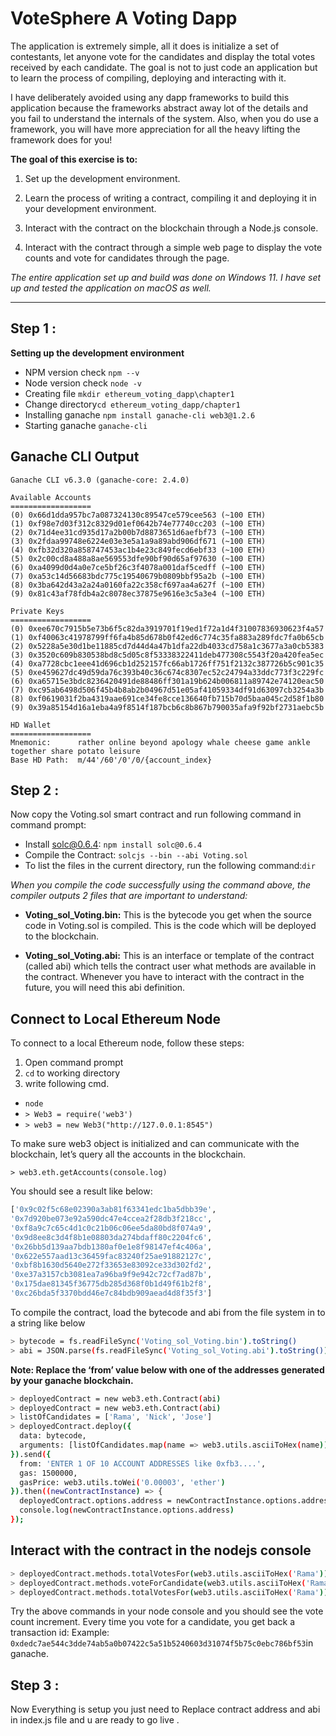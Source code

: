 
# **VoteSphere A Voting Dapp**

The application is extremely simple, all it does is initialize a set of contestants, let anyone vote for the candidates and display the total votes received by each candidate. The goal is not to just code an application but to learn the process of compiling, deploying and interacting with it.

I have deliberately avoided using any dapp frameworks to build this application because the frameworks abstract away lot of the details and you fail to understand the internals of the system. Also, when you do use a framework, you will have more appreciation for all the heavy lifting the framework does for you!

**The goal of this exercise is to:**

1. Set up the development environment.

2. Learn the process of writing a contract, compiling it and deploying it in your development environment.

3. Interact with the contract on the blockchain through a Node.js console.

4. Interact with the contract through a simple web page to display the vote counts and vote for candidates through the page.

_The entire application set up and build was done on Windows 11. I have set up and tested the application on macOS as well._
***
## Step 1 :

**Setting up the development environment**

- NPM version check `npm --v`
- Node version check `node -v`
- Creating file `mkdir ethereum_voting_dapp\chapter1`
- Change directory`cd ethereum_voting_dapp/chapter1`
- Installing ganache `npm install ganache-cli web3@1.2.6`
- Starting ganache `ganache-cli`

## Ganache CLI Output
```
Ganache CLI v6.3.0 (ganache-core: 2.4.0)

Available Accounts
==================
(0) 0x66d1dda957bc7a087324130c89547ce579cee563 (~100 ETH)
(1) 0xf98e7d03f312c8329d01ef0642b74e77740cc203 (~100 ETH)
(2) 0x71d4ee31cd935d17a2b00b7d8873651d6aefbf73 (~100 ETH)
(3) 0x2fdaa99748e6224e03e3e5a1a9a89abd906df671 (~100 ETH)
(4) 0xfb32d320a858747453ac1b4e23c849fecd6ebf33 (~100 ETH)
(5) 0x2c00cd8a488a8ae569553dfe90bf90d65af97630 (~100 ETH)
(6) 0xa4099d0d4a0e7ce5bf26c3f4078a001daf5cedff (~100 ETH)
(7) 0xa53c14d56683bdc775c19540679b0809bbf95a2b (~100 ETH)
(8) 0x3ba642d43a2a24a0160fa22c358cf697aa4a627f (~100 ETH)
(9) 0x81c43af78fdb4a2c8078ec37875e9616e3c5a3e4 (~100 ETH)

Private Keys
==================
(0) 0xee670c7915b5e73b6f5c82da3919701f19ed1f72a1d4f31007836930623f4a57
(1) 0xf40063c41978799ff6fa4b85d678b0f42ed6c774c35fa883a289fdc7fa0b65cb
(2) 0x5228a5e30d1be11885cd7d44d4a47b1dfa22db4033cd758a1c3677a3a0cb5383
(3) 0x3520c609b830538bd8c5d05c8f53338322411deb477308c5543f20a420fea5ec
(4) 0xa7728cbc1eee41d696cb1d252157fc66ab1726ff751f2132c387726b5c901c35
(5) 0xe459627dc49d59da76c393b40c36c674c8307ec52c24794a33ddc773f3c229fc
(6) 0xa65715e3bdc8236420491de88486ff301a19b624b006811a89742e74120eac50
(7) 0xc95ab6498d506f45b4b8ab2b04967d51e05af41059334df91d63097cb3254a3b
(8) 0xf0619031f2ba4319aae691ce34fe8cce136640fb715b70d5baa045c2d58f1b80
(9) 0x39a85154d16a1eba4a9f8514f187bcb6c8b867b790035afa9f92bf2731aebc5b

HD Wallet
==================
Mnemonic:      rather online beyond apology whale cheese game ankle together share potato leisure
Base HD Path:  m/44'/60'/0'/0/{account_index}
```
## Step 2 :

Now copy the Voting.sol smart contract and run following command in command prompt:

- Install solc@0.6.4: `npm install solc@0.6.4`
- Compile the Contract: `solcjs --bin --abi Voting.sol`
- To list the files in the current directory, run the following command:`dir`

_When you compile the code successfully using the command above, the compiler outputs 2 files that are important to understand:_

- **Voting_sol_Voting.bin:** This is the bytecode you get when the source code in Voting.sol is compiled. This is the code which will be deployed to the blockchain.

- **Voting_sol_Voting.abi:** This is an interface or template of the contract (called abi) which tells the contract user what methods are available in the contract. Whenever you have to interact with the contract in the future, you will need this abi definition.


## Connect to Local Ethereum Node

To connect to a local Ethereum node, follow these steps:
1. Open command prompt
2. `cd` to working directory
3. write following cmd.
- `node`
- `> Web3 = require('web3')`
- `> web3 = new Web3("http://127.0.0.1:8545")`

To make sure web3 object is initialized and can communicate with the blockchain, let’s query all the accounts in the blockchain. 

`> web3.eth.getAccounts(console.log)`

You should see a result like below:
```bash 
['0x9c02f5c68e02390a3ab81f63341edc1ba5dbb39e',
'0x7d920be073e92a590dc47e4ccea2f28db3f218cc',
'0xf8a9c7c65c4d1c0c21b06c06ee5da80bd8f074a9',
'0x9d8ee8c3d4f8b1e08803da274bdaff80c2204fc6',
'0x26bb5d139aa7bdb1380af0e1e8f98147ef4c406a',
'0x622e557aad13c36459fac83240f25ae91882127c',
'0xbf8b1630d5640e272f33653e83092ce33d302fd2',
'0xe37a3157cb3081ea7a96ba9f9e942c72cf7ad87b',
'0x175dae81345f36775db285d368f0b1d49f61b2f8',
'0xc26bda5f3370bdd46e7c84bdb909aead4d8f35f3']
```
To compile the contract, load the bytecode and abi from the file system in to a string like below
```bash
> bytecode = fs.readFileSync('Voting_sol_Voting.bin').toString()
> abi = JSON.parse(fs.readFileSync('Voting_sol_Voting.abi').toString())
```
**Note: Replace the ‘from’ value below with one of the addresses generated by your ganache blockchain.**
```bash
> deployedContract = new web3.eth.Contract(abi)
> deployedContract = new web3.eth.Contract(abi)
> listOfCandidates = ['Rama', 'Nick', 'Jose']
> deployedContract.deploy({
  data: bytecode,
  arguments: [listOfCandidates.map(name => web3.utils.asciiToHex(name))]
}).send({
  from: 'ENTER 1 OF 10 ACCOUNT ADDRESSES like 0xfb3....',
  gas: 1500000,
  gasPrice: web3.utils.toWei('0.00003', 'ether')
}).then((newContractInstance) => {
  deployedContract.options.address = newContractInstance.options.address
  console.log(newContractInstance.options.address)
});
```

##  Interact with the contract in the nodejs console
```bash
> deployedContract.methods.totalVotesFor(web3.utils.asciiToHex('Rama')).call(console.log)
> deployedContract.methods.voteForCandidate(web3.utils.asciiToHex('Rama')).send({from: 'YOUR ACCOUNT ADDRESS'}).then((f) => console.log(f))
> deployedContract.methods.totalVotesFor(web3.utils.asciiToHex('Rama')).call(console.log)
```

Try the above commands in your node console and you should see the vote count increment. Every time you vote for a candidate, you get back a transaction id: Example: `0xdedc7ae544c3dde74ab5a0b07422c5a51b5240603d31074f5b75c0ebc786bf53`in ganache.

## Step 3 :

Now Everything is setup you just need to Replace contract address and abi in index.js file and u are ready to go live .